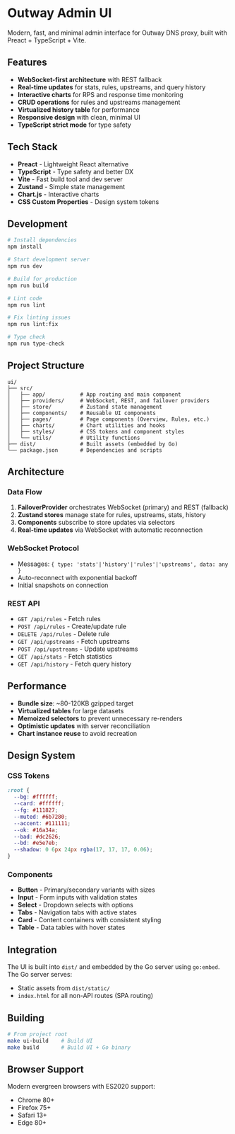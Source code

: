 # Outway Admin UI

Modern, fast, and minimal admin interface for Outway DNS proxy, built with Preact + TypeScript + Vite.

## Features

- **WebSocket-first architecture** with REST fallback
- **Real-time updates** for stats, rules, upstreams, and query history
- **Interactive charts** for RPS and response time monitoring
- **CRUD operations** for rules and upstreams management
- **Virtualized history table** for performance
- **Responsive design** with clean, minimal UI
- **TypeScript strict mode** for type safety

## Tech Stack

- **Preact** - Lightweight React alternative
- **TypeScript** - Type safety and better DX
- **Vite** - Fast build tool and dev server
- **Zustand** - Simple state management
- **Chart.js** - Interactive charts
- **CSS Custom Properties** - Design system tokens

## Development

```bash
# Install dependencies
npm install

# Start development server
npm run dev

# Build for production
npm run build

# Lint code
npm run lint

# Fix linting issues
npm run lint:fix

# Type check
npm run type-check
```

## Project Structure

```
ui/
├── src/
│   ├── app/           # App routing and main component
│   ├── providers/     # WebSocket, REST, and failover providers
│   ├── store/         # Zustand state management
│   ├── components/    # Reusable UI components
│   ├── pages/         # Page components (Overview, Rules, etc.)
│   ├── charts/        # Chart utilities and hooks
│   ├── styles/        # CSS tokens and component styles
│   └── utils/         # Utility functions
├── dist/              # Built assets (embedded by Go)
└── package.json       # Dependencies and scripts
```

## Architecture

### Data Flow
1. **FailoverProvider** orchestrates WebSocket (primary) and REST (fallback)
2. **Zustand stores** manage state for rules, upstreams, stats, history
3. **Components** subscribe to store updates via selectors
4. **Real-time updates** via WebSocket with automatic reconnection

### WebSocket Protocol
- Messages: `{ type: 'stats'|'history'|'rules'|'upstreams', data: any }`
- Auto-reconnect with exponential backoff
- Initial snapshots on connection

### REST API
- `GET /api/rules` - Fetch rules
- `POST /api/rules` - Create/update rule
- `DELETE /api/rules` - Delete rule
- `GET /api/upstreams` - Fetch upstreams
- `POST /api/upstreams` - Update upstreams
- `GET /api/stats` - Fetch statistics
- `GET /api/history` - Fetch query history

## Performance

- **Bundle size**: ~80-120KB gzipped target
- **Virtualized tables** for large datasets
- **Memoized selectors** to prevent unnecessary re-renders
- **Optimistic updates** with server reconciliation
- **Chart instance reuse** to avoid recreation

## Design System

### CSS Tokens
```css
:root {
  --bg: #ffffff;
  --card: #ffffff;
  --fg: #111827;
  --muted: #6b7280;
  --accent: #111111;
  --ok: #16a34a;
  --bad: #dc2626;
  --bd: #e5e7eb;
  --shadow: 0 6px 24px rgba(17, 17, 17, 0.06);
}
```

### Components
- **Button** - Primary/secondary variants with sizes
- **Input** - Form inputs with validation states
- **Select** - Dropdown selects with options
- **Tabs** - Navigation tabs with active states
- **Card** - Content containers with consistent styling
- **Table** - Data tables with hover states

## Integration

The UI is built into `dist/` and embedded by the Go server using `go:embed`. The Go server serves:
- Static assets from `dist/static/`
- `index.html` for all non-API routes (SPA routing)

## Building

```bash
# From project root
make ui-build    # Build UI
make build       # Build UI + Go binary
```

## Browser Support

Modern evergreen browsers with ES2020 support:
- Chrome 80+
- Firefox 75+
- Safari 13+
- Edge 80+
